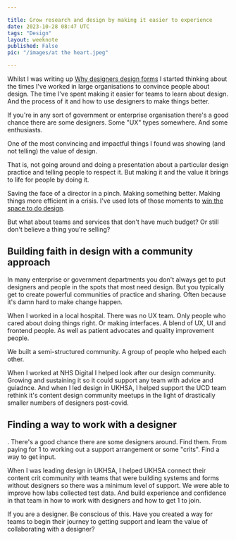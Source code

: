 ```yaml
---

title: Grow research and design by making it easier to experience
date: 2023-10-28 08:47 UTC
tags: "Design"
layout: weeknote
published: False
pic: "/images/at the heart.jpeg"

---
```


Whilst I was writing up [Why designers design forms](./2023-10-27-why-we-design-forms.html) I started thinking about the times I've worked in large organisations to convince people about design. The time I've spent making it easier for teams to learn about design. And the process of it and how to use designers to make things better.

If you're in any sort of government or enterprise organisation there's a good chance there are some designers. Some "UX" types somewhere. And some enthusiasts.

One of the most convincing and impactful things I found was showing (and not telling) the value of design.

That is, not going around and doing a presentation about a particular design practice and telling people to respect it. But making it and the value it brings to life for people by doing it.

Saving the face of a director in a pinch. Making something better. Making things more efficient in a crisis. I've used lots of those moments to [win the space to do design](./2021/03/19/win-space-to-design.html).

But what about teams and services that don't have much budget? Or still don't believe a thing you're selling?

## Building faith in design with a community approach

In many enterprise or government departments you don't always get to put designers and people in the spots that most need design. But you typically get to create powerful communities of practice and sharing. Often because it's damn hard to make change happen.

When I worked in a local hospital. There was no UX team. Only people who cared about doing things right. Or making interfaces. A blend of UX, UI and frontend people. As well as patient advocates and quality improvement people.

We built a semi-structured community. A group of people who helped each other. 

When I worked at NHS Digital I helped look after our design community. Growing and sustaining it so it could support any team with advice and guiadnce. And when I led design in UKHSA, I helped support the UCD team rethink it's content design community meetups in the light of drastically smaller numbers of designers post-covid.

<h2 class="h3">Finding a way to work with a designer</h2>

. There's a good chance there are some designers around. Find them. From paying for 1 to working out a support arrangement or some "crits". Find a way to get input.

When I was leading design in UKHSA, I helped UKHSA connect their content crit community with teams that were building systems and forms without designers so there was a minimum level of support. We were able to improve how labs collected test data. And build experience and confidence in that team in how to work with designers and how to get 1 to join.

If you are a designer. Be conscious of this. Have you created a way for teams to begin their journey to getting support and learn the value of collaborating with a designer?

